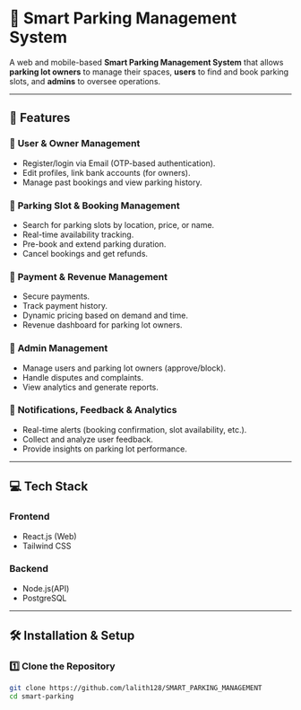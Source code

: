 # 🚗 Smart Parking Management System  

A web and mobile-based **Smart Parking Management System** that allows **parking lot owners** to manage their spaces, **users** to find and book parking slots, and **admins** to oversee operations.

---

## 📌 Features  

### 🔹 **User & Owner Management**
- Register/login via Email (OTP-based authentication).
- Edit profiles, link bank accounts (for owners).
- Manage past bookings and view parking history.

### 🔹 **Parking Slot & Booking Management**
- Search for parking slots by location, price, or name.
- Real-time availability tracking.
- Pre-book and extend parking duration.
- Cancel bookings and get refunds.

### 🔹 **Payment & Revenue Management**
- Secure payments.
- Track payment history.
- Dynamic pricing based on demand and time.
- Revenue dashboard for parking lot owners.

### 🔹 **Admin Management**
- Manage users and parking lot owners (approve/block).
- Handle disputes and complaints.
- View analytics and generate reports.

### 🔹 **Notifications, Feedback & Analytics**
- Real-time alerts (booking confirmation, slot availability, etc.).
- Collect and analyze user feedback.
- Provide insights on parking lot performance.

---

## 💻 Tech Stack  

### **Frontend**  
- React.js (Web)  
- Tailwind CSS 

### **Backend**  
- Node.js(API)  
- PostgreSQL  
---

## 🛠 Installation & Setup  

### **1️⃣ Clone the Repository**
```bash
git clone https://github.com/lalith128/SMART_PARKING_MANAGEMENT
cd smart-parking

```

